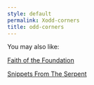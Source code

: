 ```yaml
---
style: default
permalink: Xodd-corners
title: odd-corners
---
```

You may also like:

[Faith of the Foundation](http://scp-wiki.net/faith-of-the-foundation)

[Snippets From The Serpent](http://scp-wiki.net/snippetsfromtheserpent)
